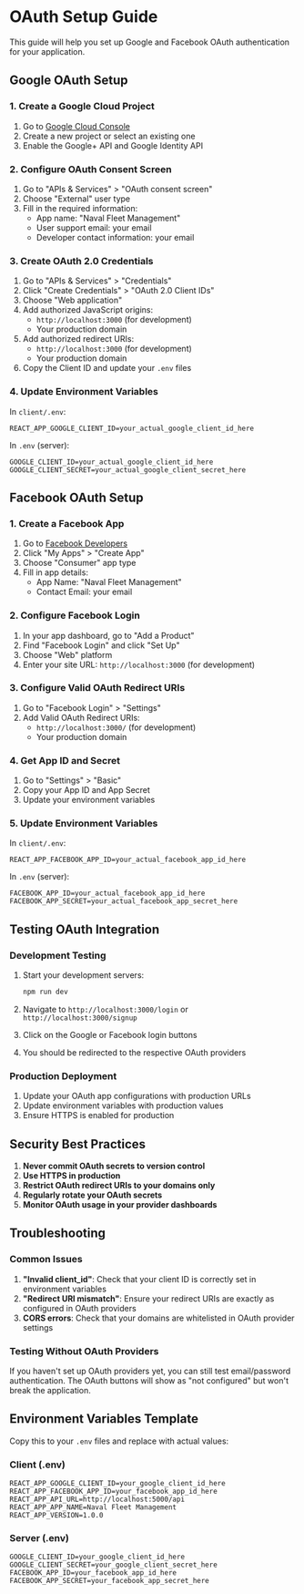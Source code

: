 # OAuth Setup Guide

This guide will help you set up Google and Facebook OAuth authentication for your application.

## Google OAuth Setup

### 1. Create a Google Cloud Project
1. Go to [Google Cloud Console](https://console.cloud.google.com/)
2. Create a new project or select an existing one
3. Enable the Google+ API and Google Identity API

### 2. Configure OAuth Consent Screen
1. Go to "APIs & Services" > "OAuth consent screen"
2. Choose "External" user type
3. Fill in the required information:
   - App name: "Naval Fleet Management"
   - User support email: your email
   - Developer contact information: your email

### 3. Create OAuth 2.0 Credentials
1. Go to "APIs & Services" > "Credentials"
2. Click "Create Credentials" > "OAuth 2.0 Client IDs"
3. Choose "Web application"
4. Add authorized JavaScript origins:
   - `http://localhost:3000` (for development)
   - Your production domain
5. Add authorized redirect URIs:
   - `http://localhost:3000` (for development)
   - Your production domain
6. Copy the Client ID and update your `.env` files

### 4. Update Environment Variables
In `client/.env`:
```
REACT_APP_GOOGLE_CLIENT_ID=your_actual_google_client_id_here
```

In `.env` (server):
```
GOOGLE_CLIENT_ID=your_actual_google_client_id_here
GOOGLE_CLIENT_SECRET=your_actual_google_client_secret_here
```

## Facebook OAuth Setup

### 1. Create a Facebook App
1. Go to [Facebook Developers](https://developers.facebook.com/)
2. Click "My Apps" > "Create App"
3. Choose "Consumer" app type
4. Fill in app details:
   - App Name: "Naval Fleet Management"
   - Contact Email: your email

### 2. Configure Facebook Login
1. In your app dashboard, go to "Add a Product"
2. Find "Facebook Login" and click "Set Up"
3. Choose "Web" platform
4. Enter your site URL: `http://localhost:3000` (for development)

### 3. Configure Valid OAuth Redirect URIs
1. Go to "Facebook Login" > "Settings"
2. Add Valid OAuth Redirect URIs:
   - `http://localhost:3000/` (for development)
   - Your production domain

### 4. Get App ID and Secret
1. Go to "Settings" > "Basic"
2. Copy your App ID and App Secret
3. Update your environment variables

### 5. Update Environment Variables
In `client/.env`:
```
REACT_APP_FACEBOOK_APP_ID=your_actual_facebook_app_id_here
```

In `.env` (server):
```
FACEBOOK_APP_ID=your_actual_facebook_app_id_here
FACEBOOK_APP_SECRET=your_actual_facebook_app_secret_here
```

## Testing OAuth Integration

### Development Testing
1. Start your development servers:
   ```bash
   npm run dev
   ```

2. Navigate to `http://localhost:3000/login` or `http://localhost:3000/signup`

3. Click on the Google or Facebook login buttons

4. You should be redirected to the respective OAuth providers

### Production Deployment
1. Update your OAuth app configurations with production URLs
2. Update environment variables with production values
3. Ensure HTTPS is enabled for production

## Security Best Practices

1. **Never commit OAuth secrets to version control**
2. **Use HTTPS in production**
3. **Restrict OAuth redirect URIs to your domains only**
4. **Regularly rotate your OAuth secrets**
5. **Monitor OAuth usage in your provider dashboards**

## Troubleshooting

### Common Issues
1. **"Invalid client_id"**: Check that your client ID is correctly set in environment variables
2. **"Redirect URI mismatch"**: Ensure your redirect URIs are exactly as configured in OAuth providers
3. **CORS errors**: Check that your domains are whitelisted in OAuth provider settings

### Testing Without OAuth Providers
If you haven't set up OAuth providers yet, you can still test email/password authentication. The OAuth buttons will show as "not configured" but won't break the application.

## Environment Variables Template

Copy this to your `.env` files and replace with actual values:

### Client (.env)
```
REACT_APP_GOOGLE_CLIENT_ID=your_google_client_id_here
REACT_APP_FACEBOOK_APP_ID=your_facebook_app_id_here
REACT_APP_API_URL=http://localhost:5000/api
REACT_APP_APP_NAME=Naval Fleet Management
REACT_APP_VERSION=1.0.0
```

### Server (.env)
```
GOOGLE_CLIENT_ID=your_google_client_id_here
GOOGLE_CLIENT_SECRET=your_google_client_secret_here
FACEBOOK_APP_ID=your_facebook_app_id_here
FACEBOOK_APP_SECRET=your_facebook_app_secret_here
```